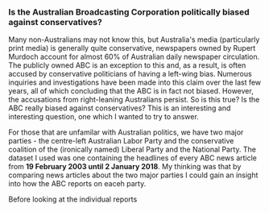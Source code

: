 ### Is the Australian Broadcasting Corporation politically biased against conservatives?

Many non-Australians may not know this, but Australia's media (particularly print media) is generally quite conservative, newspapers owned by Rupert Murdoch account for almost 60% of Australian daily newspaper circulation. The publicly owned ABC is an exception to this and, as a result, is often accused by conservative politicians of having a left-wing bias. Numerous inquiries and investigations have been made into this claim over the last few years, all of which concluding that the ABC is in fact not biased. However, the accusations from right-leaning Australians persist. So is this true? Is the ABC really biased against conservatives? This is an interesting and interesting question, one which I wanted to try to answer.

For those that are unfamilar with Australian politics, we have two major parties - the centre-left Australian Labor Party and the conservative coalition of the (ironically named) Liberal Party and the National Party. The dataset I used was one containing the headlines of every ABC news article from **19 February 2003 until 2 January 2018**. My thinking was that by comparing news articles about the two major parties I could gain an insight into how the ABC reports on eaceh party. 

Before looking at the individual reports
